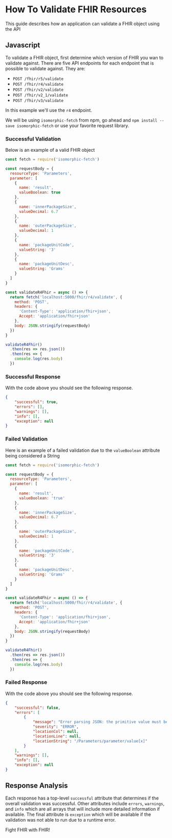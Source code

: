 # How To Validate FHIR Resources

This guide describes how an application can validate a FHIR object using the API

## Javascript

To validate a FHIR object, first determine which version of FHIR you wan to validate against. There are five API endpoints
for each endpoint that is possible to validate against. They are:

* `POST /fhir/r5/validate`
* `POST /fhir/r4/validate`
* `POST /fhir/v2/validate`
* `POST /fhir/v2_1/validate`
* `POST /fhir/v3/validate`

In this example we'll use the `r4` endpoint.

We will be using `isomorphic-fetch` from npm, go ahead and `npm install --save isomorphic-fetch` or use your favorite request library.

### Successful Validation

Below is an example of a valid FHIR object

```js
const fetch = require('isomorphic-fetch')

const requestBody = {
  resourceType: 'Parameters',
  parameter: [
    {
      name: 'result',
      valueBoolean: true
    },
    {
      name: 'innerPackageSize',
      valueDecimal: 6.7
    },
    {
      name: 'outerPackageSize',
      valueDecimal: 1
    },
    {
      name: 'packageUnitCode',
      valueString: '3'
    },
    {
      name: 'packageUnitDesc',
      valueString: 'Grams'
    }
  ]
}

const validateR4Fhir = async () => {
  return fetch('localhost:5000/fhir/r4/validate', {
    method: 'POST',
    headers: {
      'Content-Type': 'application/fhir+json',
      Accept: 'application/fhir+json'
    },
    body: JSON.stringify(requestBody)
  })
}

validateR4Fhir()
  .then(res => res.json())
  .then(res => {
    console.log(res.body)
  })
```

### Successful Response

With the code above you should see the following response.

```json
{
    "successful": true,
    "errors": [],
    "warnings": [],
    "info": [],
    "exception": null
}
```

### Failed Validation

Here is an example of a failed validation due to the `valueBoolean` attribute being considered a String

```js
const fetch = require('isomorphic-fetch')

const requestBody = {
  resourceType: 'Parameters',
  parameter: [
    {
      name: 'result',
      valueBoolean: 'true'
    },
    {
      name: 'innerPackageSize',
      valueDecimal: 6.7
    },
    {
      name: 'outerPackageSize',
      valueDecimal: 1
    },
    {
      name: 'packageUnitCode',
      valueString: '3'
    },
    {
      name: 'packageUnitDesc',
      valueString: 'Grams'
    }
  ]
}

const validateR4Fhir = async () => {
  return fetch('localhost:5000/fhir/r4/validate', {
    method: 'POST',
    headers: {
      'Content-Type': 'application/fhir+json',
      Accept: 'application/fhir+json'
    },
    body: JSON.stringify(requestBody)
  })
}

validateR4Fhir()
  .then(res => res.json())
  .then(res => {
    console.log(res.body)
  })
```

### Failed Response

With the code above you should see the following response.

```json
{
    "successful": false,
    "errors": [
        {
            "message": "Error parsing JSON: the primitive value must be a boolean",
            "severity": "ERROR",
            "locationCol": null,
            "locationLine": null,
            "locationString": "/Parameters/parameter/value[x]"
        }
    ],
    "warnings": [],
    "info": [],
    "exception": null
}
```

## Response Analysis

Each response has a top-level `successful` attribute that determines if the overall validation was successful. Other attributes
include `errors`, `warnings`, and `info` which are all arrays that will include more detailed information if available. The final
attribute is `exception` which will be available if the validation was not able to run due to a runtime error.

Fight FHIR with FHIR!
